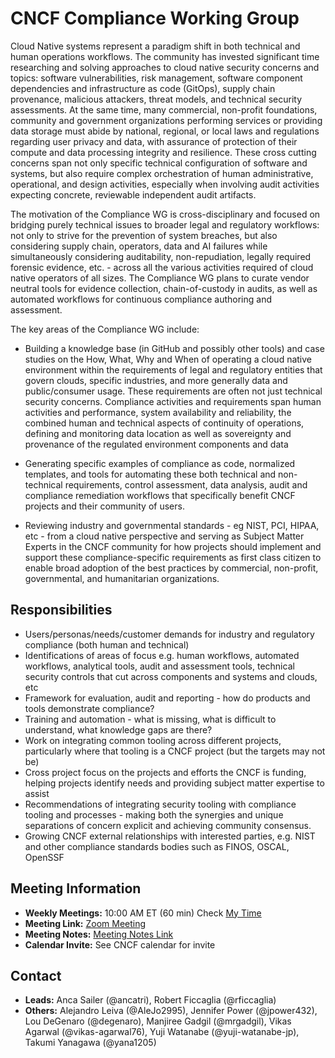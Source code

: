 # CNCF Compliance Working Group

Cloud Native systems represent a paradigm shift in both technical and human operations workflows. The community has invested significant time researching and solving approaches to cloud native security concerns and topics: software vulnerabilities, risk management, software component dependencies and infrastructure as code (GitOps), supply chain provenance, malicious attackers, threat models, and technical security assessments. At the same time, many commercial, non-profit foundations, community and government organizations performing services or providing data storage must abide by national, regional, or local laws and regulations regarding user privacy and data, with assurance of protection of their compute and data processing integrity and resilience. These cross cutting concerns span not only specific technical configuration of software and systems, but also require complex orchestration of human administrative, operational, and design activities, especially when involving audit activities expecting concrete, reviewable independent audit artifacts.

The motivation of the Compliance WG is cross-disciplinary and focused on bridging purely technical issues to broader legal and regulatory workflows: not only to strive for the prevention of system breaches, but also considering supply chain, operators, data and AI failures while simultaneously considering auditability, non-repudiation, legally required forensic evidence, etc. - across all the various activities required of cloud native operators of all sizes. The Compliance WG plans to curate vendor neutral tools for evidence collection, chain-of-custody in audits, as well as automated workflows for continuous compliance authoring and assessment.

The key areas of the Compliance WG include:

- Building a knowledge base (in GitHub and possibly other tools) and case studies on the How, What, Why and When of operating a cloud native environment within the requirements of legal and regulatory entities that govern clouds, specific industries, and more generally data and public/consumer usage. These requirements are often not just technical security concerns. Compliance activities and requirements span human activities and performance, system availability and reliability, the combined human and technical aspects of continuity of operations, defining and monitoring data location as well as sovereignty and provenance of the regulated environment components and data

- Generating specific examples of compliance as code, normalized templates, and tools for automating these both technical and non-technical requirements, control assessment, data analysis, audit and compliance remediation workflows that specifically benefit CNCF projects and their community of users.

- Reviewing industry and governmental standards - eg NIST, PCI, HIPAA, etc - from a cloud native perspective and serving as Subject Matter Experts in the CNCF community for how projects should implement and support these compliance-specific requirements as first class citizen to enable broad adoption of the best practices by commercial, non-profit, governmental, and humanitarian organizations.

## Responsibilities
- Users/personas/needs/customer demands for industry and regulatory compliance (both human and technical)
- Identifications of areas of focus e.g. human workflows, automated workflows, analytical tools, audit and assessment tools, technical security controls that cut across components and systems and clouds, etc
- Framework for evaluation, audit and reporting - how do products and tools demonstrate compliance?
- Training and automation - what is missing, what is difficult to understand, what knowledge gaps are there?
- Work on integrating common tooling across different projects, particularly where that tooling is a CNCF project (but the targets may not be)
- Cross project focus on the projects and efforts the CNCF is funding, helping projects identify needs and providing subject matter expertise to assist
- Recommendations of integrating security tooling with compliance tooling and processes - making both the synergies and unique separations of concern explicit and achieving community consensus.
- Growing CNCF external relationships with interested parties, e.g. NIST and other compliance standards bodies such as FINOS, OSCAL, OpenSSF

## Meeting Information
- **Weekly Meetings:** 10:00 AM ET (60 min) Check [My Time](#)
- **Meeting Link:** [Zoom Meeting](#)
- **Meeting Notes:** [Meeting Notes Link](#)
- **Calendar Invite:** See CNCF calendar for invite

## Contact
- **Leads:** Anca Sailer (@ancatri), Robert Ficcaglia (@rficcaglia)
- **Others:** Alejandro Leiva (@AleJo2995), Jennifer Power (@jpower432), Lou DeGenaro (@degenaro), Manjiree Gadgil (@mrgadgil), Vikas Agarwal (@vikas-agarwal76), Yuji Watanabe (@yuji-watanabe-jp), Takumi Yanagawa (@yana1205)
